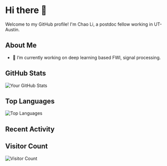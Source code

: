 # Hi there 👋

Welcome to my GitHub profile! I'm Chao Li, a postdoc fellow working in UT-Austin.

## About Me

- 🔭 I’m currently working on deep learning based FWI, signal processing.


## GitHub Stats

![Your GitHub Stats](https://github-readme-stats.vercel.app/api?username=yourusername&show_icons=true&theme=radical)

## Top Languages

![Top Languages](https://github-readme-stats.vercel.app/api/top-langs/?username=yourusername&layout=compact&theme=radical)

## Recent Activity

<!--START_SECTION:activity-->
<!--END_SECTION:activity-->


## Visitor Count

![Visitor Count](https://profile-counter.glitch.me/yourusername/count.svg)
